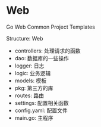 # Web

Go Web Common Project Templates

Structure:
Web
 - controllers: 处理请求的函数
 - dao: 数据库的一些操作
 - logger: 日志
 - logic: 业务逻辑
 - models: 模板
 - pkg: 第三方的库
 - routes: 路由
 - settings: 配置相关函数
 - config.yaml: 配置文件
 - main.go: 主程序